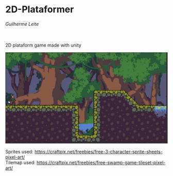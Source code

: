 # 2D-Plataformer
###### Guilherme Leite

<br/>
2D plataform game made with unity


![alt text](./SCfirst_screen.JPG)

Sprites used: https://craftpix.net/freebies/free-3-character-sprite-sheets-pixel-art/<br/>
Tilemap used: https://craftpix.net/freebies/free-swamp-game-tileset-pixel-art/
